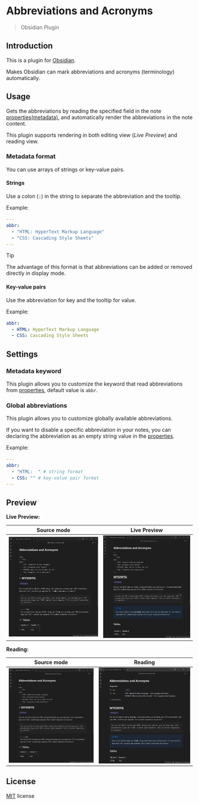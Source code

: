 # Abbreviations and Acronyms

> Obsidian Plugin

## Introduction

This is a plugin for [Obsidian](https://obsidian.md).

Makes Obsidian can mark abbreviations and acronyms (terminology) automatically.

## Usage

Gets the abbreviations by reading the specified field in the note [properties(metadata)](https://help.obsidian.md/Editing+and+formatting/Properties), and automatically render the abbreviations in the note content.

This plugin supports rendering in both editing view (*Live Preview*) and reading view.

### Metadata format

You can use arrays of strings or key-value pairs.

#### Strings

Use a colon (`:`) in the string to separate the abbreviation and the tooltip.

Example:

```yaml
---
abbr:
  - "HTML: HyperText Markup Language"
  - "CSS: Cascading Style Sheets"
---
```

> [!TIP]
> The advantage of this format is that abbreviations can be added or removed directly in display mode.

#### Key-value pairs

Use the abbreviation for key and the tooltip for value.

Example:

```yaml
abbr:
  - HTML: HyperText Markup Language
  - CSS: Cascading Style Sheets
```

## Settings

### Metadata keyword

This plugin allows you to customize the keyword that read abbreviations from [properties](https://help.obsidian.md/Editing+and+formatting/Properties), default value is `abbr`.

### Global abbreviations

This plugin allows you to customize globally available abbreviations.

If you want to disable a specific abbreviation in your notes, you can declaring the abbreviation as an empty string value in the [properties](https://help.obsidian.md/Editing+and+formatting/Properties).

Example:

```yaml
---
abbr:
  - "HTML:  " # string format
  - CSS: "" # key-value pair format
---
```

## Preview

**Live Preview:**

| Source mode | Live Preview |
| :---------: | :----------: |
| ![source-mode](images/source-mode.png) | ![live-preview](images/live-preview.png) |

**Reading:**

| Source mode | Reading |
| :---------: | :-----: |
| ![source-mode](images/source-mode.png) | ![reading](images/reading.png) |

## License

[MIT](/LICENSE) license
